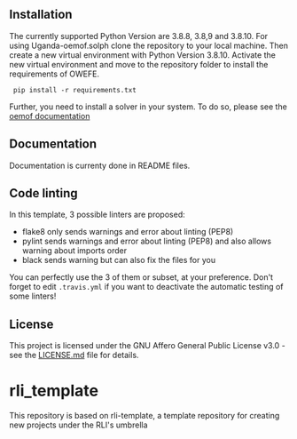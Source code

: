 ## Installation

The currently supported Python Version are 3.8.8, 3.8,9 and 3.8.10. For using Uganda-oemof.solph clone the repository to your local machine. Then create a new virtual environment with Python Version 3.8.10. Activate the new virtual environment and move to the repository folder to install the requirements of OWEFE.

     pip install -r requirements.txt


Further, you need to install a solver in your system. To do so, please see the [oemof documentation](https://oemof-solph.readthedocs.io/en/latest/readme.html)

## Documentation

Documentation is currenty done in README files.

## Code linting

In this template, 3 possible linters are proposed:
- flake8 only sends warnings and error about linting (PEP8)
- pylint sends warnings and error about linting (PEP8) and also allows warning about imports order
- black sends warning but can also fix the files for you

You can perfectly use the 3 of them or subset, at your preference. Don't forget to edit `.travis.yml` if you want to deactivate the automatic testing of some linters!

## License

This project is licensed under the GNU Affero General Public License v3.0 - see the [LICENSE.md](https://github.com/rl-institut/Uganda-oemof.solph/blob/master/LICENSE) file for details.

# rli_template

This repository is based on rli-template, a template repository for creating new projects under the RLI's umbrella


